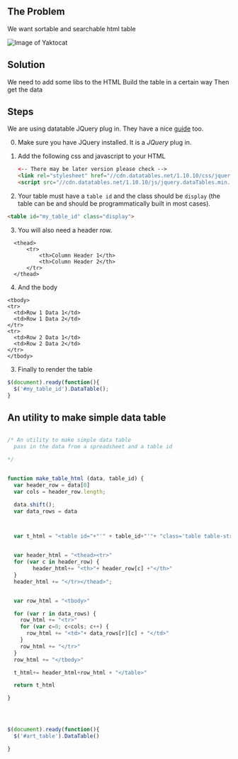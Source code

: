 
## The Problem

We want sortable and searchable html table

![Image of Yaktocat](http://abirqasem.github.io/pics_for_apps/prettytable.png)


## Solution

We need to add some libs to the HTML
Build the table in a certain way
Then get the data


## Steps

We are using datatable JQuery plug in. They have a nice [guide](https://datatables.net/manual/installation) too.

0. Make sure you have JQuery installed. It is a *JQuery* plug in.
1. Add the following css and javascript to your HTML

    ```html
    <-- There may be later version please check -->
    <link rel="stylesheet" href="//cdn.datatables.net/1.10.10/css/jquery.dataTables.min.css">
    <script src="//cdn.datatables.net/1.10.10/js/jquery.dataTables.min.js"></script>
    ```
2. Your table must have a `table id` and the class should be `display` (the table can be and should be programmatically built in most cases).

```html
<table id="my_table_id" class="display">
```		

3. You will also need a header row.
  ```
    <thead>
        <tr>
            <th>Column Header 1</th>
            <th>Column Header 2</th>
        </tr>
    </thead>
  ```
4. And the body
  ```
<tbody>
  <tr>
    <td>Row 1 Data 1</td>
    <td>Row 1 Data 2</td>
  </tr>
  <tr>
    <td>Row 2 Data 1</td>
    <td>Row 2 Data 2</td>
  </tr>
</tbody>
```

3. Finally to render the table
```javascript
$(document).ready(function(){
  $('#my_table_id').DataTable();
}
```
## An utility to make simple data table

```javascript

/* An utility to make simple data table
  pass in the data from a spreadsheet and a table id

*/  


function make_table_html (data, table_id) {
  var header_row = data[0]
  var cols = header_row.length;

  data.shift();
  var data_rows = data



  var t_html = "<table id="+"'" + table_id+"'"+ "class='table table-striped table-hover cell-border'>"


  var header_html = "<thead><tr>"
  for (var c in header_row) {
        header_html+= "<th>"+ header_row[c] +"</th>"
  }
  header_html += "</tr></thead>";


  var row_html = "<tbody>"

  for (var r in data_rows) {
    row_html += "<tr>"
    for (var c=0; c<cols; c++) {
      row_html += "<td>"+ data_rows[r][c] + "</td>"
    }
    row_html += "</tr>"
  }
  row_html += "</tbody>"

  t_html+= header_html+row_html + "</table>"

  return t_html

}




$(document).ready(function(){
  $('#art_table').DataTable()

}









```
